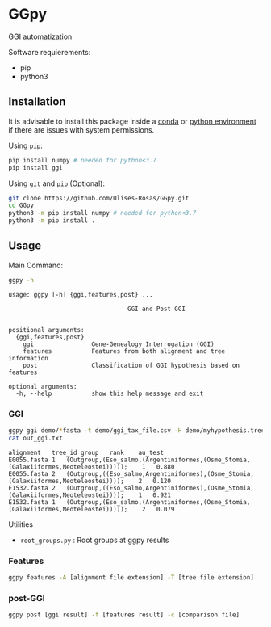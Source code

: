 # GGpy

GGI automatization

Software requierements:

* pip
* python3


## Installation

It is advisable to install this package inside a [conda](https://docs.conda.io/projects/conda/en/latest/user-guide/tasks/manage-environments.html) or [python environment](https://docs.python.org/3/library/venv.html) if there are issues with system permissions.

Using `pip`:

```Bash
pip install numpy # needed for python<3.7
pip install ggi
```


Using `git` and `pip` (Optional):
```Bash
git clone https://github.com/Ulises-Rosas/GGpy.git
cd GGpy
python3 -m pip install numpy # needed for python<3.7
python3 -m pip install .
```

## Usage

Main Command:

```Bash
ggpy -h
```

```
usage: ggpy [-h] {ggi,features,post} ...

                                 GGI and Post-GGI
                                      

positional arguments:
  {ggi,features,post}
    ggi                Gene-Genealogy Interrogation (GGI)
    features           Features from both alignment and tree information
    post               Classification of GGI hypothesis based on features

optional arguments:
  -h, --help           show this help message and exit
```
### GGI

```Bash
ggpy ggi demo/*fasta -t demo/ggi_tax_file.csv -H demo/myhypothesis.trees  
cat out_ggi.txt
```
```
alignment	tree_id	group	rank	au_test
E0055.fasta	1	(Outgroup,(Eso_salmo,(Argentiniformes,(Osme_Stomia,(Galaxiiformes,Neoteleostei)))));	1	0.880
E0055.fasta	2	(Outgroup,((Eso_salmo,Argentiniformes),(Osme_Stomia,(Galaxiiformes,Neoteleostei))));	2	0.120
E1532.fasta	2	(Outgroup,((Eso_salmo,Argentiniformes),(Osme_Stomia,(Galaxiiformes,Neoteleostei))));	1	0.921
E1532.fasta	1	(Outgroup,(Eso_salmo,(Argentiniformes,(Osme_Stomia,(Galaxiiformes,Neoteleostei)))));	2	0.079
```

Utilities

* `root_groups.py` : Root groups at ggpy results

### Features

```Bash
ggpy features -A [alignment file extension] -T [tree file extension]
```

### post-GGI

```Bash
ggpy post [ggi result] -f [features result] -c [comparison file]
```
